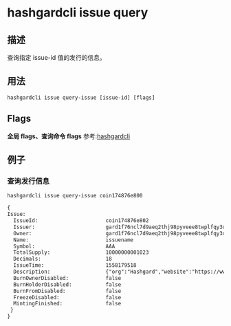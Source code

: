 # hashgardcli issue query

## 描述
查询指定 issue-id 值的发行的信息。

## 用法
```shell
hashgardcli issue query-issue [issue-id] [flags]
```

## Flags

**全局 flags、查询命令 flags** 参考:[hashgardcli](../README.md)

## 例子

### 查询发行信息

```shell
hashgardcli issue query-issue coin174876e800
```
```txt
{
Issue:
  IssueId:          			coin174876e802
  Issuer:           			gard1f76ncl7d9aeq2thj98pyveee8twplfqy3q4yv7
  Owner:           				gard1f76ncl7d9aeq2thj98pyveee8twplfqy3q4yv7
  Name:             			issuename
  Symbol:    	    			AAA
  TotalSupply:      			10000000001023
  Decimals:         			18
  IssueTime:					1558179518
  Description:	    			{"org":"Hashgard","website":"https://www.hashgard.com","logo":"https://cdn.hashgard.com/static/logo.2d949f3d.png","intro":"This is a description of the project"}
  BurnOwnerDisabled:  			false
  BurnHolderDisabled:  			false
  BurnFromDisabled:  			false
  FreezeDisabled:  				false
  MintingFinished:  			false
 }
}
```
